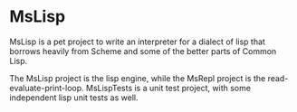 # MsLisp #

MsLisp is a pet project to write an interpreter for a dialect of lisp that borrows heavily from Scheme and some of the better parts of Common Lisp.

The MsLisp project is the lisp engine, while the MsRepl project is the read-evaluate-print-loop. MsLispTests is a unit test project, with some independent lisp unit tests as well.